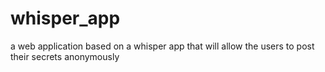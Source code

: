# whisper_app
a web application based on a whisper app that will allow the users to post their secrets anonymously

